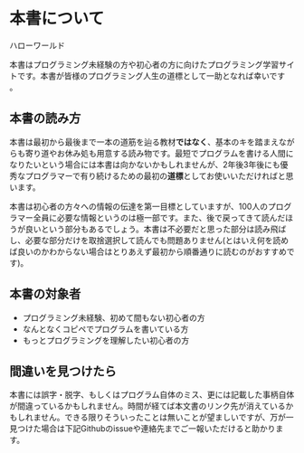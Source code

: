 # 本書について

ハローワールド

本書はプログラミング未経験の方や初心者の方に向けたプログラミング学習サイトです。本書が皆様のプログラミング人生の道標として一助となれば幸いです 。

## 本書の読み方

本書は最初から最後まで一本の道筋を辿る教材**ではなく**、基本のキを踏まえながらも寄り道やお休み処も用意する読み物です。最短でプログラムを書ける人間になりたいという場合には本書は向かないかもしれませんが、2年後3年後にも優秀なプログラマーで有り続けるための最初の**道標**としてお使いいただければと思います。

本書は初心者の方々への情報の伝達を第一目標としていますが、100人のプログラマー全員に必要な情報というのは極一部です。また、後で戻ってきて読んだほうが良いという部分もあるでしょう。本書は不必要だと思った部分は読み飛ばし、必要な部分だけを取捨選択して読んでも問題ありません\(とはいえ何を読めば良いのかわからない場合はとりあえず最初から順番通りに読むのがおすすめです\)。



## 本書の対象者

* プログラミング未経験、初めて間もない初心者の方
* なんとなくコピペでプログラムを書いている方
* もっとプログラミングを理解したい初心者の方

## 間違いを見つけたら

本書には誤字・脱字、もしくはプログラム自体のミス、更には記載した事柄自体が間違っているかもしれません。時間が経てば本文書のリンク先が消えているかもしれません。できる限りそういったことは無いことが望ましいですが、万が一見つけた場合は下記Githubのissueや連絡先までご一報いただけると助かります。





